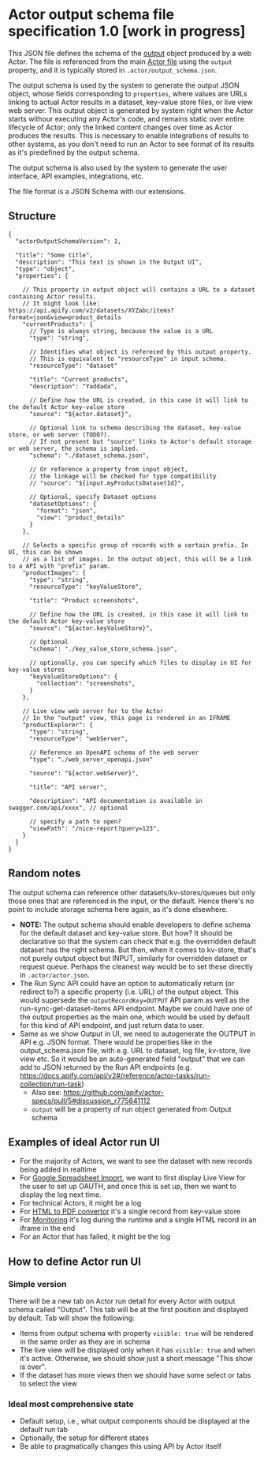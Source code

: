 # Actor output schema file specification 1.0 [work in progress]

This JSON file defines the schema of the [output](../README.md#output) object produced by a web Actor.
The file is referenced from the main [Actor file](./ACTOR_FILE.md) using the `output` property,
and it is typically stored in `.actor/output_schema.json`.

The output schema is used by the system to generate the
output JSON object,
whose fields corresponding to `properties`, where values are URLs linking to actual Actor results in a dataset, key-value store files, or live view web server.
This output object is generated by system right when the Actor starts withour executing any Actor's code,
and remains static over entire lifecycle of Actor; only the linked content changes over time as Actor produces the results.
This is necessary to enable integrations of results to other systems, as you don't need to run an Actor
to see format of its results as it's predefined by the output schema.

The output schema is also used by the system to generate the user interface, API examples, integrations, etc.

The file format is a JSON Schema with our extensions.

<!-- TODO: Provide a list of our JSON schema extensions -->

## Structure

```jsonc
{
  "actorOutputSchemaVersion": 1,
 
  "title": "Some title",
  "description": "This text is shown in the Output UI",
  "type": "object",
  "properties": {
     
    // This property in output object will contains a URL to a dataset containing Actor results.
    // It might look like: https://api.apify.com/v2/datasets/XYZabc/items?format=json&view=product_details
    "currentProducts": {
      // Type is always string, because the value is a URL
      "type": "string",
      
      // Identifies what object is refereced by this output property.
      // This is equivalent to "resourceType" in input schema.
      "resourceType": "dataset"
      
      "title": "Current products",
      "description": "Yaddada",
      
      // Define how the URL is created, in this case it will link to the default Actor key-value store  
      "source": "${actor.dataset}",
      
      // Optional link to schema describing the dataset, key-value store, or web server (TODO?).
      // If not present but "source" links to Actor's default storage or web server, the schema is implied.
      "schema": "./dataset_schema.json",
      
      // Or reference a property from input object,
      // the linkage will be checked for type compatibility
      // "source": "${input.myProductsDatasetId}",

      // Optional, specify Dataset options
      "datasetOptions": {
        "format": "json",
        "view": "product_details"
      }
    },

    // Selects a specific group of records with a certain prefix. In UI, this can be shown
    // as a list of images. In the output object, this will be a link to a API with "prefix" param.
    "productImages": {
      "type": "string",
      "resourceType": "keyValueStore", 
      
      "title": "Product screenshots",  

      // Define how the URL is created, in this case it will link to the default Actor key-value store
      "source": "${actor.keyValueStore}",
      
      // Optional
      "schema": "./key_value_store_schema.json", 
      
      // optionally, you can specify which files to display in UI for key-value stores
      "keyValueStoreOptions": {
        "collection": "screenshots",
      }
    },

    // Live view web server for to the Actor
    // In the "output" view, this page is rendered in an IFRAME
    "productExplorer": {
      "type": "string",
      "resourceType": "webServer",
      
      // Reference an OpenAPI schema of the web server
      "type": "./web_server_openapi.json"
      
      "source": "${actor.webServer}", 

      "title": "API server",
      
      "description": "API documentation is available in swagger.com/api/xxxx", // optional
      
      // specify a path to open?
      "viewPath": "/nice-report?query=123",
    }
  }
}
```


## Random notes

The output schema can reference other datasets/kv-stores/queues
but only those ones that are referenced in the input, or the default. Hence
there's no point to include storage schema here again, as it's done elsewhere.

- **NOTE:** The output schema should enable developers to define schema for the
  default dataset and key-value store. But how? It should be declarative
  so that the system can check that e.g. the overridden default dataset
  has the right schema. But then, when it comes to kv-store, that's not purely
  output object but INPUT, similarly for overridden dataset or request queue.
  Perhaps the cleanest way would be to set these directly in `.actor/actor.json`.
- The Run Sync API could have an option to automatically return (or redirect to?)
  a specific property (i.e. URL) of the output object.
  This would supersede the `outputRecordKey=OUTPUT` API param as well as
  the run-sync-get-dataset-items API endpoint.
  Maybe we could have one of the output properties as the main one,
  which would be used by default for this kind of API endpoint, and just return
  data to user.
- Same as we show Output in UI, we need to autogenerate the OUTPUT in API e.g. JSON format.
  There would be properties like in the output_schema.json file, with e.g. URL to dataset,
  log file, kv-store, live view etc. So it would be an auto-generated field "output"
  that we can add to JSON returned by the Run API endpoints
  (e.g. https://docs.apify.com/api/v2#/reference/actor-tasks/run-collection/run-task)
  - Also see: https://github.com/apify/actor-specs/pull/5#discussion_r775641112
  - `output` will be a property of run object generated from Output schema



## Examples of ideal Actor run UI

- For the majority of Actors, we want to see the dataset with new records being added in realtime
- For [Google Spreadsheet Import](https://apify.com/lukaskrivka/google-sheets),
  we want to first display Live View for the user to set up OAUTH, and once 
   this is set up, then we want to display the log next time.
- For technical Actors, it might be a log
- For [HTML to PDF convertor](https://apify.com/jancurn/url-to-pdf) it's a single record from key-value store
- For [Monitoring](https://apify.com/apify/monitoring-runner) it's log during the runtime and a single HTML record in an iframe in the end
- For an Actor that has failed, it might be the log

## How to define Actor run UI

### Simple version

There will be a new tab on Actor run detail for every Actor with output schema called "Output".
This tab will be at the first position and displayed by default. Tab will show the following:
- Items from output schema with property `visible: true` will be rendered in the same order
  as they are in schema
- The live view will be displayed only when it has `visible: true` and when it's active.
  Otherwise, we should show just a short message "This show is over".
- If the dataset has more views then we should have some select or tabs to select the view

### Ideal most comprehensive state

- Default setup, i.e., what output components should be displayed at the default run tab
- Optionally, the setup for different states
- Be able to pragmatically changes this using API by Actor itself
